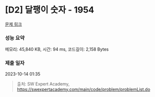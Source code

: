 # [D2] 달팽이 숫자 - 1954 

[문제 링크](https://swexpertacademy.com/main/code/problem/problemDetail.do?contestProbId=AV5PobmqAPoDFAUq) 

### 성능 요약

메모리: 45,840 KB, 시간: 94 ms, 코드길이: 2,158 Bytes

### 제출 일자

2023-10-14 01:35



> 출처: SW Expert Academy, https://swexpertacademy.com/main/code/problem/problemList.do